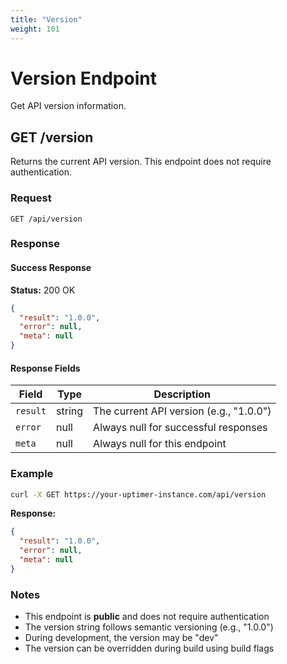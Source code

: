 ```yaml
---
title: "Version"
weight: 101
---
```


# Version Endpoint

Get API version information.

## GET /version

Returns the current API version. This endpoint does not require authentication.

### Request

```text
GET /api/version
```

### Response

#### Success Response

**Status:** 200 OK

```json
{
  "result": "1.0.0",
  "error": null,
  "meta": null
}
```

#### Response Fields

| Field | Type | Description |
|-------|------|-------------|
| `result` | string | The current API version (e.g., "1.0.0") |
| `error` | null | Always null for successful responses |
| `meta` | null | Always null for this endpoint |

### Example

```bash
curl -X GET https://your-uptimer-instance.com/api/version
```

**Response:**

```json
{
  "result": "1.0.0",
  "error": null,
  "meta": null
}
```

### Notes

- This endpoint is **public** and does not require authentication
- The version string follows semantic versioning (e.g., "1.0.0")
- During development, the version may be "dev"
- The version can be overridden during build using build flags
